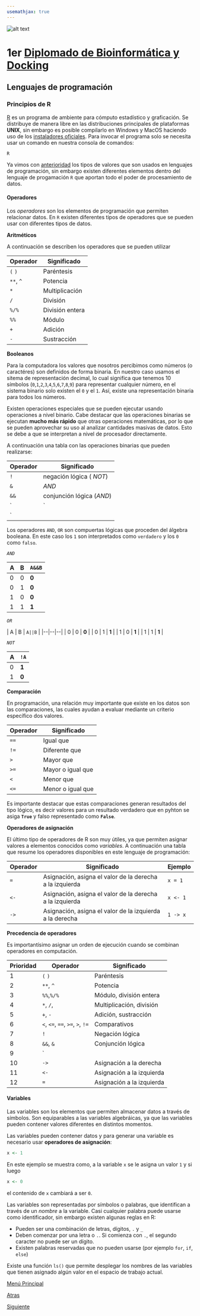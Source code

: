 ```yaml
---
usemathjax: true
---
```

![alt text](https://solariabiodata.com.mx/wp-content/uploads/2021/07/logo_red.png "Soluciones de Siguiente Generación")
# 1er [Diplomado de Bioinformática y Docking](./)

## Lenguajes de programación

### Principios de R 

[R](https://www.r-project.org/) es un programa de ambiente para cómputo estadístico y graficación. Se distribuye de manera libre en las distribuciones principales de plataformas **UNIX**, sin embargo es posible compilarlo en Windows y MacOS haciendo uso de los [instaladores oficiales](https://cran.r-project.org/mirrors.html). Para invocar el programa solo se necesita usar un comando en nuestra consola de comandos:

```bash
R
```

Ya vimos con [anterioridad](./tiposDatos) los tipos de valores que son usados en lenguajes de programación, sin embargo existen diferentes elementos dentro del lenguaje de progamación `R` que aportan todo el poder de procesamiento de datos.

#### Operadores

Los _operadores_ son los elementos de programación que permiten relacionar datos. En `R` existen diferentes tipos de operadores que se pueden usar con diferentes tipos de datos.

**Aritméticos**

A continuación se describen los operadores que se pueden utilizar

| Operador | Significado |
|----------|-------------|
| `(` `)` | Paréntesis |
|  `**`, `^` | Potencia |
| `*` | Multiplicación |
| `/` | División |
| `%/%` | División entera |
| `%%` | Módulo |
| `+` | Adición |
| `-` | Sustracción |

**Booleanos**

Para la computadora los valores que nosotros percibimos como números (o caractéres) son definidos de forma binaria. En nuestro caso usamos el sitema de representación decimal, lo cual significa que tenemos 10 símbolos (`0`,`1`,`2`,`3`,`4`,`5`,`6`,`7`,`8`,`9`) para representar cualquier número, en el sistema binario solo existen el `0` y el `1`. Así, existe una representación binaria para todos los números.

Existen operaciones especiales que se pueden ejecutar usando operaciones a nivel binario. Cabe destacar que las operaciones binarias se ejecutan **mucho más rápido** que otras operaciones matemáticas, por lo que se pueden aprovechar su uso al analizar cantidades masivas de datos. Esto se debe a que se interpretan a nivel de procesador directamente.

A continuación una tabla con las operaciones binarias que pueden realizarse:

| Operador | Significado |
|----------|-------------|
| `!` | negación lógica ( _NOT_) |
| `&` | _AND_ |
| `&&` | conjunción lógica (_AND_) |
| `|` | _OR_ |
| `||` | disyunción lógica (_OR_) |

Los operadores `AND`, `OR` son compuertas lógicas que proceden del álgebra booleana. En este caso los `1` son interpretados como `verdadero` y los `0` como `falso`.

_`AND`_

| A | B | `A&&B` |
|--|--|--|
| 0 | 0 | **0** |
| 0 | 1 | **0** |
| 1 | 0 | **0** |
| 1 | 1 | **1** |

_`OR`_

| A | B | `A||B` |
|--|--|--|
| 0 | 0 | **0** |
| 0 | 1 | **1** |
| 1 | 0 | **1** |
| 1 | 1 | **1** |

_`NOT`_

| A | `!A` |
|--|--|
| 0 | **1** |
| 1 | **0** |

**Comparación**

En programación, una relación muy importante que existe en los datos son las comparaciones, las cuales ayudan a evaluar mediante un criterio específico dos valores.

| Operador | Significado |
|----------|-------------|
| `==` | Igual que |
| `!=` | Diferente que |
| `>` | Mayor que |
| `>=` | Mayor o igual que |
| `<` | Menor que |
| `<=` | Menor o igual que |

Es importante destacar que estas comparaciones generan resultados del tipo lógico, es decir valores para un resultado verdadero que en pyhton se asiga **`True`** y falso representado como **`False`**.

**Operadores de asignación**

El último tipo de operadores de R son muy útiles, ya que permiten asignar valores a elementos conocidos como _variables_. A continuación una tabla que resume los operadores disponibles en este lenguaje de programación:

| Operador | Significado | Ejemplo |
|--|--|--|
| `=` | Asignación, asigna el valor de la derecha a la izquierda | `x = 1` |
| `<-` | Asignación, asigna el valor de la derecha a la izquierda | `x <- 1` |
| `->` | Asignación, asigna el valor de la izquierda a la derecha | `1 -> x` |

**Precedencia de operadores**

Es importantísimo asignar un orden de ejecución cuando se combinan operadores en computación.


| Prioridad | Operador | Significado |
|-----------|----------|-------------|
| 1 | `(` `)` | Paréntesis |
| 2 |  `**`, `^` | Potencia |
| 3 | `%%`,`%/%` | Módulo, división entera |
| 4 |  `*`, `/`,   | Multiplicación, división |
| 5 | `+`, `-` | Adición, sustracción |
| 6 | `<`, `<=`, `==`, `>=`, `>`, `!=` | Comparativos |
| 7 | `!` | Negación lógica |
| 8 | `&&`, `&` | Conjunción lógica |
| 9 | `||`, `|` | Disyunción lógica |
| 10 | `->` | Asignación a la derecha |
| 11 | `<-` | Asignación a la izquierda |
| 12 | `=`| Asignación a la izquierda |

#### Variables


Las variables son los elementos que permiten almacenar datos a través de símbolos. Son equiparables a las variables algebráicas, ya que las variables pueden contener valores diferentes en distintos momentos.

Las variables pueden contener datos y para generar una variable es necesario usar **operadores de asignación**:

```R
x <- 1
```

En este ejemplo se muestra como, a la variable `x` se le asigna un valor `1` y si luego 

```R
x <- 0
```

el contenido de `x` cambiará a ser `0`.

Las variables son representadas por símbolos o palabras, que identifican a través de un _nombre_ a la variable. Casi cualquier palabra puede usarse como identificador, sin embargo existen algunas reglas en R:

 - Pueden ser una combinación de letras, dígitos, `.` y `_`
 - Deben comenzar por una letra o `.`. Si comienza con `.`, el segundo caracter no puede ser un dígito.
 - Existen palabras reservadas que no pueden usarse (por ejemplo `for`, `if`, `else`)

Existe una función `ls()` que permite desplegar los nombres de las variables que tienen asignado algún valor en el espacio de trabajo actual.


[Menú Principal](./)

[Atras](./tiposDatos)

[Siguiente](./estructurasR)
